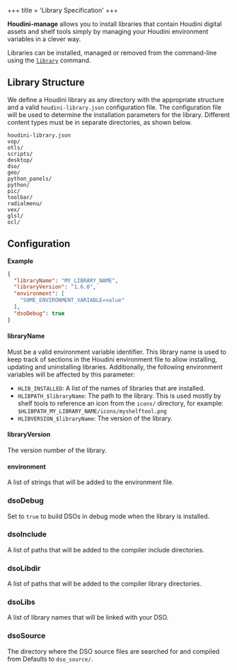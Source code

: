+++
title = 'Library Specification'
+++

**Houdini-manage** allows you to install libraries that contain Houdini
digital assets and shelf tools simply by managing your Houdini environment
variables in a clever way.

Libraries can be installed, managed or removed from the command-line using
the [`library`](../cli/#library) command.

## Library Structure

We define a Houdini library as any directory with the appropriate structure
and a valid `houdini-library.json` configuration file. The configuration file
will be used to determine the installation parameters for the library.
Different content types must be in separate directories, as shown below.

    houdini-library.json
    vop/
    otls/
    scripts/
    desktop/
    dso/
    geo/
    python_panels/
    python/
    pic/
    toolbar/
    radialmenu/
    vex/
    glsl/
    ocl/

## Configuration

__Example__

```json
{
  "libraryName": "MY_LIBRARY_NAME",
  "libraryVersion": "1.6.0",
  "environment": [
    "SOME_ENVIRONMENT_VARIABLE=value"
  ],
  "dsoDebug": true
}
```

#### libraryName

Must be a valid environment variable identifier. This library name is used
to keep track of sections in the Houdini environment file to allow installing,
updating and uninstalling libraries. Additionally, the following environment
variables will be affected by this parameter:

* `HLIB_INSTALLED`: A list of the names of libraries that are installed.
* `HLIBPATH_$libraryName`: The path to the library. This is used mostly
  by shelf tools to reference an icon from the `icons/` directory, for example:
  `$HLIBPATH_MY_LIBRARY_NAME/icons/myshelftool.png`
* `HLIBVERSION_$libraryName`: The version of the library.

#### libraryVersion

The version number of the library.

#### environment

A list of strings that will be added to the environment file.

### dsoDebug

Set to `true` to build DSOs in debug mode when the library is installed.

### dsoInclude

A list of paths that will be added to the compiler include directories.

### dsoLibdir

A list of paths that will be added to the compiler library directories.

### dsoLibs

A list of library names that will be linked with your DSO.

### dsoSource

The directory where the DSO source files are searched for and compiled from
Defaults to `dso_source/`.
